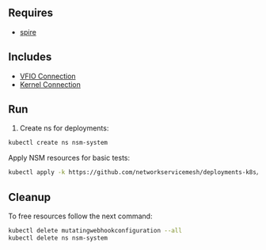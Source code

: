 ## Requires

- [spire](../spire)

## Includes

- [VFIO Connection](../use-cases/Vfio2Noop)
- [Kernel Connection](../use-cases/SriovKernel2Noop)

## Run

1. Create ns for deployments:
```bash
kubectl create ns nsm-system
```

Apply NSM resources for basic tests:
```bash
kubectl apply -k https://github.com/networkservicemesh/deployments-k8s/examples/sriov?ref=87653aad0b9bee62309b9439b3fe345f90866d29
```

## Cleanup

To free resources follow the next command:
```bash
kubectl delete mutatingwebhookconfiguration --all
kubectl delete ns nsm-system
```
